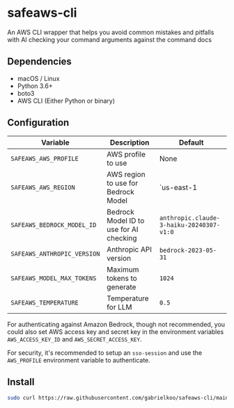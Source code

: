 # safeaws-cli

An AWS CLI wrapper that helps you avoid common mistakes and pitfalls
with AI checking your command arguments against the command docs

## Dependencies

- macOS / Linux
- Python 3.6+
- boto3
- AWS CLI (Either Python or binary)

## Configuration

Variable | Description | Default
---|---|---
`SAFEAWS_AWS_PROFILE` | AWS profile to use | None
`SAFEAWS_AWS_REGION` | AWS region to use for Bedrock Model | `us-east-1
`SAFEAWS_BEDROCK_MODEL_ID` | Bedrock Model ID to use for AI checking | `anthropic.claude-3-haiku-20240307-v1:0`
`SAFEAWS_ANTHROPIC_VERSION` | Anthropic API version | `bedrock-2023-05-31`
`SAFEAWS_MODEL_MAX_TOKENS` | Maximum tokens to generate | `1024`
`SAFEAWS_TEMPERATURE` | Temperature for LLM | `0.5`

For authenticating against Amazon Bedrock, though not recommended, you could also set AWS access key and secret key in the environment variables `AWS_ACCESS_KEY_ID` and `AWS_SECRET_ACCESS_KEY`.

For security, it's recommended to setup an `sso-session` and use the `AWS_PROFILE` environment variable to authenticate.

## Install

```bash
sudo curl https://raw.githubusercontent.com/gabrielkoo/safeaws-cli/main/safeaws.py -o /usr/local/bin/safeaws && sudo chmod +x /usr/local/bin/safeaws
```
